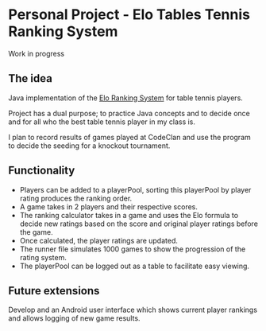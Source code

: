 # Personal Project - Elo Tables Tennis Ranking System

Work in progress

## The idea

Java implementation of the [Elo Ranking System](https://en.wikipedia.org/wiki/Elo_rating_system) for table tennis players.

Project has a dual purpose; to practice Java concepts and to decide once and for all who the best table tennis player in my class is.

I plan to record results of games played at CodeClan and use the program to decide the seeding for a knockout tournament.

## Functionality

* Players can be added to a playerPool, sorting this playerPool by player rating produces the ranking order.
* A game takes in 2 players and their respective scores.
* The ranking calculator takes in a game and uses the Elo formula to decide new ratings based on the score and original player ratings before the game.
* Once calculated, the player ratings are updated.
* The runner file simulates 1000 games to show the progression of the rating system.
* The playerPool can be logged out as a table to facilitate easy viewing.

## Future extensions

Develop and an Android user interface which shows current player rankings and allows logging of new game results.
